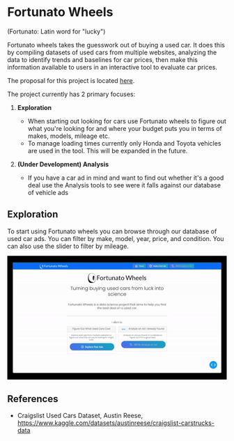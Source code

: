 # Fortunato Wheels
(Fortunato: Latin word for "lucky")

Fortunato wheels takes the guesswork out of buying a used car. It does this by compiling datasets of used cars from multiple websites, analyzing the data to identify trends and baselines for car prices, then make this information available to users in an interactive tool to evaluate car prices.

The proposal for this project is located [here](PROPOSAL.md).

The project currently has 2 primary focuses:

1. **Exploration**
   - When starting out looking for cars use Fortunato wheels to figure out what you're looking for and where your budget puts you in terms of makes, models, mileage etc.
   - To manage loading times currently only Honda and Toyota vehicles are used in the tool. This will be expanded in the future.

2. **(Under Development) Analysis**
   - If you have a car ad in mind and want to find out whether it's a good deal use the Analysis tools to see were it falls against our database of vehicle ads

## Exploration

To start using Fortunato wheels you can browse through our database of used car ads. You can filter by make, model, year, price, and condition. You can also use the slider to filter by mileage.

![](assets/fortunato-wheels-demo.gif)

## References

- Craigslist Used Cars Dataset, Austin Reese, https://www.kaggle.com/datasets/austinreese/craigslist-carstrucks-data